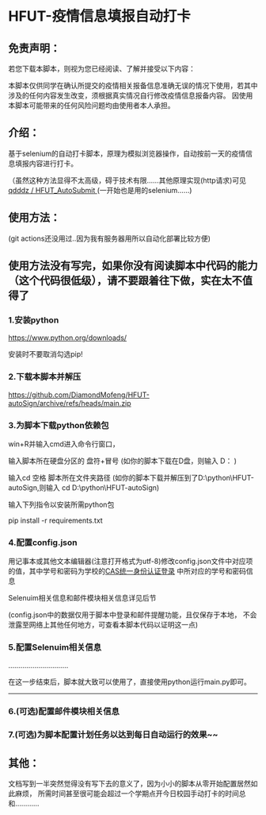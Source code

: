 # HFUT-疫情信息填报自动打卡
## 免责声明：
若您下载本脚本，则视为您已经阅读、了解并接受以下内容：

本脚本仅供同学在确认所提交的疫情相关报备信息准确无误的情况下使用，若其中涉及的任何内容发生改变，须根据真实情况自行修改疫情信息报备内容。
因使用本脚本可能带来的任何风险问题均由使用者本人承担。

## 介绍：
基于selenium的自动打卡脚本，原理为模拟浏览器操作，自动按前一天的疫情信息填报内容进行打卡。

（虽然这种方法显得不太高级，碍于技术有限……其他原理实现(http请求)可见
[ qdddz / HFUT_AutoSubmit ](https://github.com/qdddz/HFUT_AutoSubmit)
(一开始也是用的selenium……)

## 使用方法：

(git actions还没用过..因为我有服务器用所以自动化部署比较方便)
## 使用方法没有写完，如果你没有阅读脚本中代码的能力（这个代码很低级），请不要跟着往下做，实在太不值得了

### 1.安装python
<https://www.python.org/downloads/>

安装时不要取消勾选pip!

### 2.下载本脚本并解压
<https://github.com/DiamondMofeng/HFUT-autoSign/archive/refs/heads/main.zip>
### 3.为脚本下载python依赖包
win+R并输入cmd进入命令行窗口，

输入脚本所在硬盘分区的 盘符+冒号 
(如你的脚本下载在D盘，则输入   D：  )

输入cd 空格 脚本所在文件夹路径
(如你的脚本下载并解压到了D:\python\HFUT-autoSign,则输入   cd D:\python\HFUT-autoSign)

输入下列指令以安装所需python包

pip install -r requirements.txt
### 4.配置config.json
用记事本或其他文本编辑器(注意打开格式为utf-8)修改config.json文件中对应项的值，其中学号和密码为学校的[CAS统一身份认证登录](https://cas.hfut.edu.cn/cas/login)
中所对应的学号和密码信息

Selenuim相关信息和邮件模块相关信息详见后节

(config.json中的数据仅用于脚本中登录和邮件提醒功能，且仅保存于本地，
不会泄露至网络上其他任何地方，可查看本脚本代码以证明这一点)

### 5.配置Selenuim相关信息
…………………………

在这一步结束后，脚本就大致可以使用了，直接使用python运行main.py即可。

---
### 6.(可选)配置邮件模块相关信息

### 7.(可选)为脚本配置计划任务以达到每日自动运行的效果~~


## 其他：
文档写到一半突然觉得没有写下去的意义了，因为小小的脚本从零开始配置居然如此麻烦，
所需时间甚至很可能会超过一个学期点开今日校园手动打卡的时间总和…………